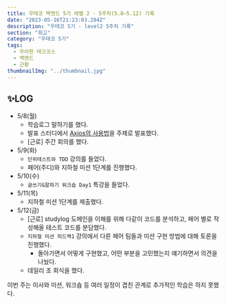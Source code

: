 ```yaml
---
title: 우테코 백엔드 5기 레벨 2 - 5주차(5.8~5.12) 기록
date: "2023-05-16T21:23:03.284Z"
description: "우테코 5기 - level2 5주차 기록"
section: "회고" 
category: "우테코 5기"
tags:
  - 우아한 테크코스
  - 백엔드
  - 근황
thumbnailImg: "../thumbnail.jpg"
---
```


## ✨LOG

- 5/8(월)
  - 학습로그 말하기를 했다.
  - 발표 스터디에서 [Axios의 사용법](https://amaran-th.github.io/%ED%94%84%EB%A1%A0%ED%8A%B8%EC%97%94%EB%93%9C/Axios%20%EC%82%AC%EC%9A%A9%ED%95%98%EA%B8%B0/)을 주제로 발표했다.
  - [근로] 주간 회의를 했다.
- 5/9(화)
  - `단위테스트와 TDD` 강의를 들었다.
  - 페어(주디)와 지하철 미션 1단계를 진행했다.
- 5/10(수)
  - `글쓰기&말하기 워크숍 Day1` 특강을 들었다.
- 5/11(목)
  - 지하철 미션 1단계를 제출했다.
- 5/12(금)
  - [근로] studylog 도메인을 이해를 위해 다같이 코드를 분석하고, 페어 별로 작성해올 테스트 코드를 분담했다.
  - `지하철 미션 피드백1` 강의에서 다른 페어 팀들과 미션 구현 방법에 대해 토론을 진행했다.
    - 돌아가면서 어떻게 구현했고, 어떤 부분을 고민했는지 얘기하면서 의견을 나눴다.
  - 데일리 조 회식을 했다.

<aside>
이번 주는 이사와 미션, 워크숍 등 여러 일정이 겹친 관계로 추가적인 학습은 하지 못했다.
</aside>
